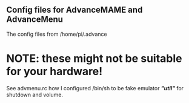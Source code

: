 ## Config files for AdvanceMAME and AdvanceMenu

The config files from /home/pi/.advance

# NOTE: these might not be suitable for your hardware!

See advmenu.rc how I configured /bin/sh to be fake emulator ***"util"*** for shutdown and volume.
